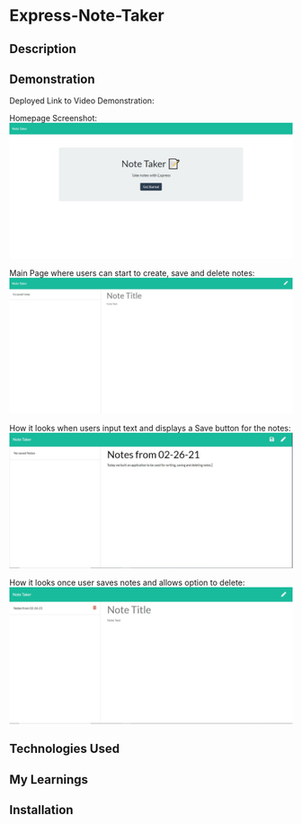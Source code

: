 # Express-Note-Taker

## Description

## Demonstration

Deployed Link to Video Demonstration: 

Homepage Screenshot:</br>
![Index.html Screenshot](Assets/indexHtmlScreenshot.JPG)


Main Page where users can start to create, save and delete notes: </br>
![notes.html screenshot](Assets/notesHtmlScreenshot.JPG)

How it looks when users input text and displays a Save button for the notes:</br>
![example of text input](Assets/notesHtmlTextInput.JPG)

How it looks once user saves notes and allows option to delete:</br>
![example of delete button](Assets/displayDeleteButton.JPG)
## Technologies Used

## My Learnings

## Installation
